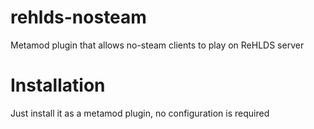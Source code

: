 # rehlds-nosteam
Metamod plugin that allows no-steam clients to play on ReHLDS server

# Installation
Just install it as a metamod plugin, no configuration is required
